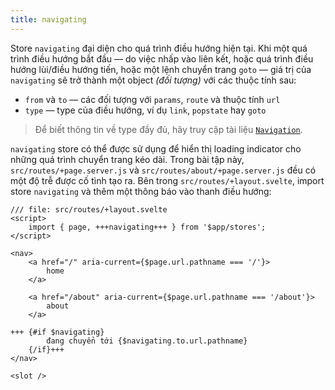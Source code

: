 ```yaml
---
title: navigating
---
```


Store `navigating` đại diện cho quá trình điều hướng hiện tại. Khi một quá trình điều hướng bắt đầu — do việc nhấp vào liên kết, hoặc quá trình điều hướng lùi/điều hướng tiến, hoặc một lệnh chuyển trang `goto` — giá trị của `navigating` sẽ trở thành một object _(đối tượng)_ với các thuộc tính sau:

- `from` và `to` — các đối tượng với `params`, `route` và thuộc tính `url`
- `type` — type của điều hướng, ví dụ `link`, `popstate` hay `goto`

> Để biết thông tin về type đầy đủ, hãy truy cập tài liệu [`Navigation`](https://kit.svelte.dev/docs/types#public-types-navigation).

`navigating` store có thể được sử dụng để hiển thị loading indicator cho những quá trình chuyển trang kéo dài. Trong bài tập này, `src/routes/+page.server.js` và `src/routes/about/+page.server.js` đều có một độ trễ được cố tình tạo ra. Bên trong `src/routes/+layout.svelte`, import store `navigating` và thêm một thông báo vào thanh điều hướng:


```svelte
/// file: src/routes/+layout.svelte
<script>
	import { page, +++navigating+++ } from '$app/stores';
</script>

<nav>
	<a href="/" aria-current={$page.url.pathname === '/'}>
		home
	</a>

	<a href="/about" aria-current={$page.url.pathname === '/about'}>
		about
	</a>

+++	{#if $navigating}
		đang chuyển tới {$navigating.to.url.pathname}
	{/if}+++
</nav>

<slot />
```